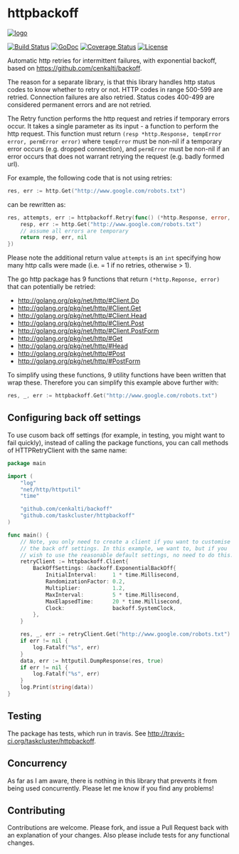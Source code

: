 # httpbackoff

[![logo](https://tools.taskcluster.net/b2d854df0391f8b777f39a486ebbc868.png)](https://tools.taskcluster.net/b2d854df0391f8b777f39a486ebbc868.png)

[![Build Status](https://travis-ci.org/taskcluster/httpbackoff.svg?branch=master)](https://travis-ci.org/taskcluster/httpbackoff)
[![GoDoc](https://godoc.org/github.com/taskcluster/httpbackoff?status.svg)](https://godoc.org/github.com/taskcluster/httpbackoff)
[![Coverage Status](https://coveralls.io/repos/taskcluster/httpbackoff/badge.svg?branch=master&service=github)](https://coveralls.io/github/taskcluster/httpbackoff?branch=master)
[![License](https://img.shields.io/badge/license-MPL%202.0-orange.svg)](http://mozilla.org/MPL/2.0)

Automatic http retries for intermittent failures, with exponential backoff,
based on https://github.com/cenkalti/backoff.

The reason for a separate library, is that this library handles http status
codes to know whether to retry or not.  HTTP codes in range 500-599 are
retried. Connection failures are also retried. Status codes 400-499 are
considered permanent errors and are not retried.

The Retry function performs the http request and retries if temporary errors
occur. It takes a single parameter as its input - a function to perform the
http request. This function must return `(resp *http.Response, tempError error,
permError error)` where `tempError` must be non-nil if a temporary error occurs
(e.g.  dropped connection), and `permError` must be non-nil if an error occurs
that does not warrant retrying the request (e.g. badly formed url).

For example, the following code that is not using retries:

```go
res, err := http.Get("http://www.google.com/robots.txt")
```

can be rewritten as:

```go
res, attempts, err := httpbackoff.Retry(func() (*http.Response, error, error) {
	resp, err := http.Get("http://www.google.com/robots.txt")
	// assume all errors are temporary
    return resp, err, nil
})
```

Please note the additional return value `attempts` is an `int` specifying how
many http calls were made (i.e. = 1 if no retries, otherwise > 1).

The go http package has 9 functions that return `(*http.Reponse, error)` that
can potentially be retried:

* http://golang.org/pkg/net/http/#Client.Do
* http://golang.org/pkg/net/http/#Client.Get
* http://golang.org/pkg/net/http/#Client.Head
* http://golang.org/pkg/net/http/#Client.Post
* http://golang.org/pkg/net/http/#Client.PostForm
* http://golang.org/pkg/net/http/#Get
* http://golang.org/pkg/net/http/#Head
* http://golang.org/pkg/net/http/#Post
* http://golang.org/pkg/net/http/#PostForm

To simplify using these functions, 9 utility functions have been written that
wrap these. Therefore you can simplify this example above further with:

```go
res, _, err := httpbackoff.Get("http://www.google.com/robots.txt")
```

## Configuring back off settings

To use cusom back off settings (for example, in testing, you might want to fail quickly), instead of calling the package functions, you can call methods of HTTPRetryClient with the same name:

```go
package main

import (
	"log"
	"net/http/httputil"
	"time"

	"github.com/cenkalti/backoff"
	"github.com/taskcluster/httpbackoff"
)

func main() {
	// Note, you only need to create a client if you want to customise
	// the back off settings. In this example, we want to, but if you
	// wish to use the reasonable default settings, no need to do this.
	retryClient := httpbackoff.Client{
		BackOffSettings: &backoff.ExponentialBackOff{
			InitialInterval:     1 * time.Millisecond,
			RandomizationFactor: 0.2,
			Multiplier:          1.2,
			MaxInterval:         5 * time.Millisecond,
			MaxElapsedTime:      20 * time.Millisecond,
			Clock:               backoff.SystemClock,
		},
	}

	res, _, err := retryClient.Get("http://www.google.com/robots.txt")
	if err != nil {
		log.Fatalf("%s", err)
	}
	data, err := httputil.DumpResponse(res, true)
	if err != nil {
		log.Fatalf("%s", err)
	}
	log.Print(string(data))
}
```

## Testing

The package has tests, which run in travis. See http://travis-ci.org/taskcluster/httpbackoff.

## Concurrency

As far as I am aware, there is nothing in this library that prevents it from
being used concurrently. Please let me know if you find any problems!

## Contributing
Contributions are welcome. Please fork, and issue a Pull Request back with an
explanation of your changes. Also please include tests for any functional
changes.
